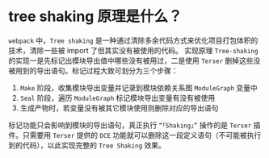 # tree shaking 原理是什么？

<article-info/>

`webpack` 中，`Tree shaking` 是一种通过清除多余代码方式来优化项目打包体积的技术，清除一些被 import 了但其实没有被使用的代码。
实现原理
`Tree-shaking` 的实现一是先标记出模块导出值中哪些没有被用过，二是使用 `Terser` 删掉这些没被用到的导出语句。标记过程大致可划分为三个步骤：

1. `Make` 阶段，收集模块导出变量并记录到模块依赖关系图 `ModuleGraph` 变量中
2. `Seal` 阶段，遍历 `ModuleGraph` 标记模块导出变量有没有被使用
3. 生成产物时，若变量没有被其它模块使用则删除对应的导出语句

标记功能只会影响到模块的导出语句，真正执行 `“「Shaking」”` 操作的是 `Terser` 插件。只需要用 `Terser` 提供的 `DCE` 功能就可以删除这一段定义语句（不可能被执行到的代码），以此实现完整的 `Tree Shaking` 效果。
